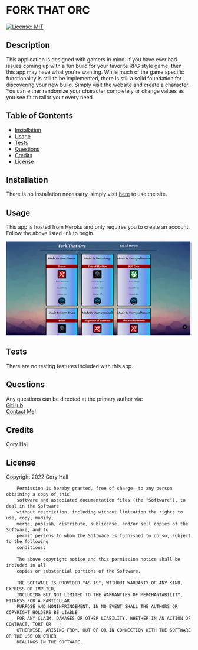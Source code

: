 # FORK THAT ORC

  [![License: MIT](https://img.shields.io/badge/License-MIT-yellow.svg)](https://opensource.org/licenses/MIT)
  ## Description
  This application is designed with gamers in mind. If you have ever had issues coming up with a fun build for your favorite RPG style game, then this app may have what you're wanting. While much of the game specific functionality is still to be implemented, there is still a solid foundation for discovering your new build. Simply visit the website and create a character. You can either randomize your character completely or change values as you see fit to tailor your every need.

  ## Table of Contents
  - [Installation](#installation)
  - [Usage](#usage)
  - [Tests](#tests)
  - [Questions](#questions)
  - [Credits](#credits)
  - [License](#license)

  ## Installation
  There is no installation necessary, simply visit [here](https://fork-that-orc.herokuapp.com/) to use the site.

  ## Usage
  This app is hosted from Heroku and only requires you to create an account. Follow the above listed link to begin.

  <img src='assets\images\FTO-Screenshot.png'>

  ## Tests
  There are no testing features included with this app.

  ## Questions
  Any questions can be directed at the primary author via: <br>
  [GitHub](https://github.com/cory-hall) <br>
  [Contact Me!](mailto:cory.c.hall@gmail.com)

  ## Credits
  Cory Hall

  ## License
  Copyright 2022 Cory Hall

        Permission is hereby granted, free of charge, to any person obtaining a copy of this 
        software and associated documentation files (the "Software"), to deal in the Software 
        without restriction, including without limitation the rights to use, copy, modify, 
        merge, publish, distribute, sublicense, and/or sell copies of the Software, and to 
        permit persons to whom the Software is furnished to do so, subject to the following 
        conditions:
        
        The above copyright notice and this permission notice shall be included in all 
        copies or substantial portions of the Software.
        
        THE SOFTWARE IS PROVIDED "AS IS", WITHOUT WARRANTY OF ANY KIND, EXPRESS OR IMPLIED, 
        INCLUDING BUT NOT LIMITED TO THE WARRANTIES OF MERCHANTABILITY, FITNESS FOR A PARTICULAR 
        PURPOSE AND NONINFRINGEMENT. IN NO EVENT SHALL THE AUTHORS OR COPYRIGHT HOLDERS BE LIABLE 
        FOR ANY CLAIM, DAMAGES OR OTHER LIABILITY, WHETHER IN AN ACTION OF CONTRACT, TORT OR 
        OTHERWISE, ARISING FROM, OUT OF OR IN CONNECTION WITH THE SOFTWARE OR THE USE OR OTHER 
        DEALINGS IN THE SOFTWARE.
